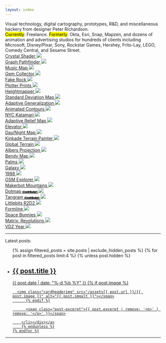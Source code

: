 ```yaml
---
layout: index
---
```


<style>
  .subtitle {
    flex-basis: 100%;
    font-size: 8px;
    -webkit-text-stroke: 1px;
  }
  body {
    justify-content: center;
  }
</style>

<div class="index-intro">
Visual technology, digital cartography, prototypes, R&D, and miscellaneous hackery from designer Peter Richardson.
</div>
<div class="index-intro-sub">
<mark>Currently</mark>: Freelance. <mark>Formerly</mark>: Okta, Esri, Snap, Mapzen, and dozens of animation and advertising studios for hundreds of clients including Microsoft, Disney/Pixar, Sony, Rockstar Games, Hershey, Frito-Lay, LEGO, Comedy Central, and Sesame Street.
</div>

<div class="grid">

<a href="https://meetar.github.io/reverse-parallax-shader/">
<div>
<span class="title">Crystal Shader</span>
<img src="assets/the-prototype-trap/prototype.jpg">
</div>
</a>

<!--
<a href="">
<div>
<span class="title">  Audubon Bird Explorer</span>
  <img src="img/audubonMBE.jpg">
</div>
</a>
-->

<a href="case-studies#pathfinder">
<div>
<span class="title">Graph Pathfinder</span>
<img src="img/screenshot2.jpg">
</div>
</a>

<a href="case-studies#musicmap">
<div>
<span class="title">Music Map</span>
<img src="assets/case-studies/musicmap.jpg">
</div>
</a>

<!--
<a href="">
<div>
<span class="title">Bendix Sapphire</span>
<img src="img/bendix.jpg">
</div>
</a>
-->

<a href="http://meetar.github.io/gem-collector">
<div>
<span class="title">Gem Collector</span>
<img src="img/gemcollector.jpg">
</div>
</a>

<a href="/fake-rock">
<div>
<span class="title">Fake Rock</span>
<img src="img/rock.jpg">
</div>
</a>

<a href="/plotter">
<div>
<span class="title">Plotter Prints</span>
<img src="img/plotter.jpg">
</div>
</a>

<a href="http://tangrams.github.io/heightmapper">
<div>
<span class="title">Heightmapper</span>
<img src="img/heightmapper.jpg">
</div>
</a>

<a href="https://tangrams.github.io/terrain-demos/?url=styles/green-stdev.yaml#10/57.0719/-126.2290">
<div>
<span class="title">Standard Deviation Map</span>
<img src="img/stddev.jpg">
</div>
</a>

<a href="https://tangrams.github.io/terrain-demos/?url=styles/green-selectiveblur.yaml#10/57.0719/-126.2290">
<div>
<span class="title">Adaptive Generalization</span>
<img src="img/generalization.jpg">
</div>
</a>

<a href="https://tangrams.github.io/terrain-demos/?url=styles/contours.yaml#12/37.8773/-121.9290">
<div>
<span class="title">Animated Contours</span>
<img src="img/contour.jpg">
</div>
</a>

<a href="https://meetar.github.io/projection-tests/?katamari.yaml#15/40.7477/-73.9866">
<div>
<span class="title">NYC Katamari</span>
<img src="img/katamari.jpg">
</div>
</a>

<a href="https://meetar.github.io/heightmap-demos/adaptive.html">
<div>
<span class="title">Adaptive Relief Map</span>
<img src="img/adaptive.jpg">
</div>
</a>

<a href="http://meetar.github.io/elevator">
<div>
<span class="title">Elevator</span>
<img src="img/elevator.jpg">
</div>
</a>

<a href="https://tangrams.github.io/carousel/?daynight#15/40.7076/-74.0094">
<div>
<span class="title">Day/Night Map</span>
<img src="img/daynight.jpg">
</div>
</a>

<a href="https://tangrams.github.io/kinkade/">
<div>
<span class="title">Kinkade Terrain Painter</span>
<img src="img/kinkade.jpg">
</div>
</a>

<a href="https://meetar.github.io/globe-terrain/">
<div>
<span class="title">Global Terrain</span>
<img src="img/globeterrain.jpg">
</div>
</a>

<a href="https://meetar.github.io/albers/">
<div>
<span class="title">Albers Projection</span>
<img src="assets/escape-from-mercator/albers.jpg">
</div>
</a>

<a href="https://meetar.github.io/bendy-map/">
<div>
<span class="title">Bendy Map</span>
<img src="img/bendymap.jpg">
</div>
</a>

<a href="https://meetar.github.io/siggraph-maps/?palms.yaml/#15">
<div>
<span class="title">Palms</span>
<img src="img/palms.jpg">
</div>
</a>

<a href="https://meetar.github.io/siggraph-maps/?galaxy.yaml/#15">
<div>
<span class="title">Galaxy</span>
<img src="img/galaxy.jpg">
</div>
</a>

<a href="https://meetar.github.io/siggraph-maps/?1988.yaml/#15">
<div>
<span class="title">1988</span>
<img src="img/1988.jpg">
</div>
</a>

<a href="https://tangrams.github.io/explorer/#14.0/40.7238/-73.9881/kind/major_road">
<div>
<span class="title">OSM Explorer</span>
<img src="img/explorer.jpg">
</div>
</a>

<a href="/makerbot-mountains">
<div>
<span class="title">Makerbot Mountains</span>
<img src="img/diablo.jpg">
</div>
</a>

<a href="https://github.com/meetar/dotmap">
<div>
<span class="title">Dotmap</span>
<span class="subtitle">(Contributor)</span>
<img src="img/dotmap.jpg">
</div>
</a>

<a href="https://mapzen.com/products/tangram/">
<div>
<span class="title">Tangram</span>
<span class="subtitle">(Contributor)</span>
<img src="img/tangram.jpg">
</div>
</a>

<a href="https://github.com/meetar/littlebits-r2d2-controls">
<div>
<span class="title">Littlebits R2D2</span>
<img src="img/r2.jpg">
</div>
</a>

<!-- <a href="https://github.com/meetar/manhattan-project">
<div>
<span class="title">Manhattan Project</span>
<img src="img/manhattan.jpg">
</div>
</a> -->

<a href="/formline">
<div>
<span class="title">Formline</span>
<img src="img/formline.jpg">
</div>
</a>

<a href="/spacebunnies">
<div>
<span class="title">Space Bunnies</span>
<img src="img/spacebunnies.jpg">
</div>
</a>

<a href="/matrix">
<div>
<span class="title">Matrix: Revolutions</span>
<img src="img/matrix.jpg">
</div>
</a>

<a href="https://vimeo.com/manage/videos/79354708">
<div>
<span class="title">VDZ Year</span>

<img src="img/vdz.jpg">
</div>
</a>

</div>


<hr>

<div class="comments">Latest posts:</div>

  <ul class="post-cards">
    {% assign filtered_posts = site.posts | exclude_hidden_posts %}
    {% for post in filtered_posts limit:4 %}
    {% unless post.hidden %}
      <a class="post-link" href="{{ post.url | prepend: site.baseurl }}" aria-label="{{ post.aria-label }}"><div class="border"><li class="post-card">
          <h2>
            {{ post.title }}
          </h2>
          <span class="post-meta">{{ post.date | date: "%-d %b %Y" }}</span>
          {% if post.image %}<span class="post-img">
      
      <img class="cardheaderimg" src="/assets{{ post.url }}/{{ post.image }}" alt="{{ post.imgalt }}"></span>
          {% endif %}

          <span class="post-excerpt">{{ post.excerpt | remove: '<p>' | remove: '</p>' }}</span>

        </li></div></a>
        {% endunless %}
    {% endfor %}
  </ul>

<hr>

